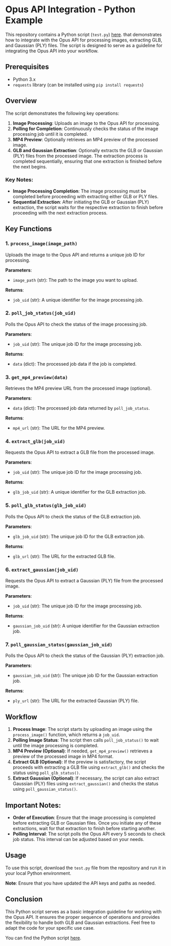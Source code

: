 # Opus API Integration - Python Example

This repository contains a Python script (`test.py`) [here](./test.py). that demonstrates how to integrate with the Opus API for processing images, extracting GLB, and Gaussian (PLY) files. The script is designed to serve as a guideline for integrating the Opus API into your workflow.

## Prerequisites

- Python 3.x
- `requests` library (can be installed using `pip install requests`)

## Overview

The script demonstrates the following key operations:
1. **Image Processing**: Uploads an image to the Opus API for processing.
2. **Polling for Completion**: Continuously checks the status of the image processing job until it is completed.
3. **MP4 Preview**: Optionally retrieves an MP4 preview of the processed image.
4. **GLB and Gaussian Extraction**: Optionally extracts the GLB or Gaussian (PLY) files from the processed image. The extraction process is completed sequentially, ensuring that one extraction is finished before the next begins.

### Key Notes:
- **Image Processing Completion**: The image processing must be completed before proceeding with extracting either GLB or PLY files.
- **Sequential Extraction**: After initiating the GLB or Gaussian (PLY) extraction, the script waits for the respective extraction to finish before proceeding with the next extraction process.

## Key Functions

### 1. `process_image(image_path)`
Uploads the image to the Opus API and returns a unique job ID for processing.

**Parameters**:
- `image_path` (str): The path to the image you want to upload.

**Returns**:
- `job_uid` (str): A unique identifier for the image processing job.

### 2. `poll_job_status(job_uid)`
Polls the Opus API to check the status of the image processing job.

**Parameters**:
- `job_uid` (str): The unique job ID for the image processing job.

**Returns**:
- `data` (dict): The processed job data if the job is completed.

### 3. `get_mp4_preview(data)`
Retrieves the MP4 preview URL from the processed image (optional).

**Parameters**:
- `data` (dict): The processed job data returned by `poll_job_status`.

**Returns**:
- `mp4_url` (str): The URL for the MP4 preview.

### 4. `extract_glb(job_uid)`
Requests the Opus API to extract a GLB file from the processed image.

**Parameters**:
- `job_uid` (str): The unique job ID for the image processing job.

**Returns**:
- `glb_job_uid` (str): A unique identifier for the GLB extraction job.

### 5. `poll_glb_status(glb_job_uid)`
Polls the Opus API to check the status of the GLB extraction job.

**Parameters**:
- `glb_job_uid` (str): The unique job ID for the GLB extraction job.

**Returns**:
- `glb_url` (str): The URL for the extracted GLB file.

### 6. `extract_gaussian(job_uid)`
Requests the Opus API to extract a Gaussian (PLY) file from the processed image.

**Parameters**:
- `job_uid` (str): The unique job ID for the image processing job.

**Returns**:
- `gaussian_job_uid` (str): A unique identifier for the Gaussian extraction job.

### 7. `poll_gaussian_status(gaussian_job_uid)`
Polls the Opus API to check the status of the Gaussian (PLY) extraction job.

**Parameters**:
- `gaussian_job_uid` (str): The unique job ID for the Gaussian extraction job.

**Returns**:
- `ply_url` (str): The URL for the extracted Gaussian (PLY) file.

## Workflow

1. **Process Image**: The script starts by uploading an image using the `process_image()` function, which returns a `job_uid`.
2. **Polling Image Status**: The script then calls `poll_job_status()` to wait until the image processing is completed.
3. **MP4 Preview (Optional)**: If needed, `get_mp4_preview()` retrieves a preview of the processed image in MP4 format.
4. **Extract GLB (Optional)**: If the preview is satisfactory, the script proceeds with extracting a GLB file using `extract_glb()` and checks the status using `poll_glb_status()`.
5. **Extract Gaussian (Optional)**: If necessary, the script can also extract Gaussian (PLY) files using `extract_gaussian()` and checks the status using `poll_gaussian_status()`.

## Important Notes:
- **Order of Execution**: Ensure that the image processing is completed before extracting GLB or Gaussian files. Once you initiate any of these extractions, wait for that extraction to finish before starting another.
- **Polling Interval**: The script polls the Opus API every 5 seconds to check job status. This interval can be adjusted based on your needs.

## Usage

To use this script, download the `test.py` file from the repository and run it in your local Python environment.

**Note**: Ensure that you have updated the API keys and paths as needed.

## Conclusion

This Python script serves as a basic integration guideline for working with the Opus API. It ensures the proper sequence of operations and provides the flexibility to handle both GLB and Gaussian extractions. Feel free to adapt the code for your specific use case.

You can find the Python script [here](./test.py).
